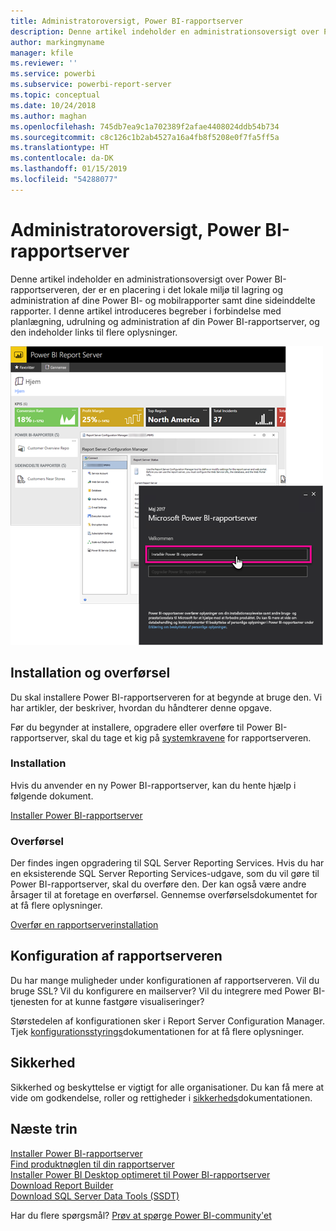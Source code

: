 ```yaml
---
title: Administratoroversigt, Power BI-rapportserver
description: Denne artikel indeholder en administrationsoversigt over Power BI-rapportserveren, der er en placering i det lokale miljø til lagring og administration af dine Power BI- og mobilrapporter samt dine sideinddelte rapporter.
author: markingmyname
manager: kfile
ms.reviewer: ''
ms.service: powerbi
ms.subservice: powerbi-report-server
ms.topic: conceptual
ms.date: 10/24/2018
ms.author: maghan
ms.openlocfilehash: 745db7ea9c1a702389f2afae4408024ddb54b734
ms.sourcegitcommit: c8c126c1b2ab4527a16a4fb8f5208e0f7fa5ff5a
ms.translationtype: HT
ms.contentlocale: da-DK
ms.lasthandoff: 01/15/2019
ms.locfileid: "54288077"
---
```

# <a name="admin-overview-power-bi-report-server"></a>Administratoroversigt, Power BI-rapportserver
Denne artikel indeholder en administrationsoversigt over Power BI-rapportserveren, der er en placering i det lokale miljø til lagring og administration af dine Power BI- og mobilrapporter samt dine sideinddelte rapporter. I denne artikel introduceres begreber i forbindelse med planlægning, udrulning og administration af din Power BI-rapportserver, og den indeholder links til flere oplysninger.

![](media/admin-handbook-overview/admin-handbook.png)



## <a name="installing-and-migration"></a>Installation og overførsel
Du skal installere Power BI-rapportserveren for at begynde at bruge den. Vi har artikler, der beskriver, hvordan du håndterer denne opgave.

Før du begynder at installere, opgradere eller overføre til Power BI-rapportserver, skal du tage et kig på [systemkravene](system-requirements.md) for rapportserveren.

### <a name="installing"></a>Installation
Hvis du anvender en ny Power BI-rapportserver, kan du hente hjælp i følgende dokument. 

[Installer Power BI-rapportserver](install-report-server.md)

### <a name="migration"></a>Overførsel
Der findes ingen opgradering til SQL Server Reporting Services. Hvis du har en eksisterende SQL Server Reporting Services-udgave, som du vil gøre til Power BI-rapportserver, skal du overføre den. Der kan også være andre årsager til at foretage en overførsel. Gennemse overførselsdokumentet for at få flere oplysninger.

[Overfør en rapportserverinstallation](migrate-report-server.md)

## <a name="configuring-your-report-server"></a>Konfiguration af rapportserveren
Du har mange muligheder under konfigurationen af rapportserveren. Vil du bruge SSL? Vil du konfigurere en mailserver? Vil du integrere med Power BI-tjenesten for at kunne fastgøre visualiseringer?

Størstedelen af konfigurationen sker i Report Server Configuration Manager. Tjek [konfigurationsstyrings](https://docs.microsoft.com/sql/reporting-services/install-windows/reporting-services-configuration-manager-native-mode)dokumentationen for at få flere oplysninger.

## <a name="security"></a>Sikkerhed
Sikkerhed og beskyttelse er vigtigt for alle organisationer. Du kan få mere at vide om godkendelse, roller og rettigheder i [sikkerheds](https://docs.microsoft.com/sql/reporting-services/security/reporting-services-security-and-protection)dokumentationen.

## <a name="next-steps"></a>Næste trin
[Installer Power BI-rapportserver](install-report-server.md)  
[Find produktnøglen til din rapportserver](find-product-key.md)  
[Installer Power BI Desktop optimeret til Power BI-rapportserver](install-powerbi-desktop.md)  
[Download Report Builder](https://www.microsoft.com/download/details.aspx?id=53613)  
[Download SQL Server Data Tools (SSDT)](http://go.microsoft.com/fwlink/?LinkID=616714)

Har du flere spørgsmål? [Prøv at spørge Power BI-community'et](https://community.powerbi.com/)

